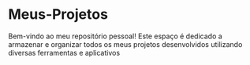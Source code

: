 # Meus-Projetos
Bem-vindo ao meu repositório pessoal! Este espaço é dedicado a armazenar e organizar todos os meus projetos desenvolvidos utilizando diversas ferramentas e aplicativos
